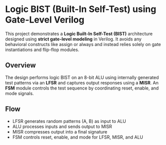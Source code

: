 # Logic BIST (Built-In Self-Test) using Gate-Level Verilog
This project demonstrates a **Logic Built-In Self-Test (BIST)** architecture designed using **strict gate-level modeling** in Verilog. It avoids any behavioral constructs like assign or always and instead relies solely on gate instantiations and flip-flop modules.
## Overview
The design performs logic BIST on an 8-bit ALU using internally generated test patterns via an **LFSR** and captures output responses using a **MISR**. An **FSM** module controls the test sequence by coordinating reset, enable, and mode signals.
## Flow
- LFSR generates random patterns (A, B) as input to ALU
- ALU processes inputs and sends output to MISR
- MISR compresses output into a final signature
- FSM controls reset, enable, and mode for LFSR, MISR, and ALU
